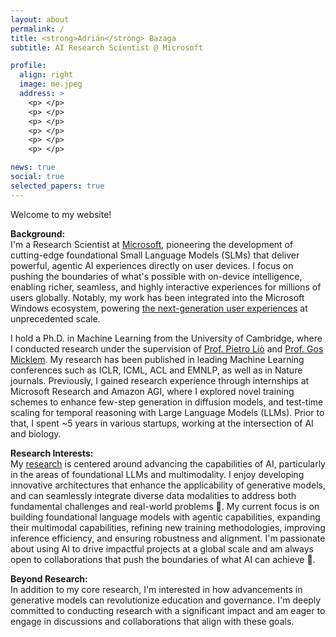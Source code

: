 ```yaml
---
layout: about
permalink: /
title: <strong>Adrián</strong> Bazaga
subtitle: AI Research Scientist @ Microsoft

profile:
  align: right
  image: me.jpeg
  address: >
    <p> </p>
    <p> </p>
    <p> </p>
    <p> </p>
    <p> </p>
    <p> </p>

news: true
social: true
selected_papers: true
---
```


Welcome to my website!

**Background:**  
I'm a Research Scientist at [Microsoft](https://www.microsoft.com/applied-sciences/people/adrian-bazaga), pioneering the development of cutting-edge foundational Small Language Models (SLMs) that deliver powerful, agentic AI experiences directly on user devices. I focus on pushing the boundaries of what's possible with on-device intelligence, enabling richer, seamless, and highly interactive experiences for millions of users globally. Notably, my work has been integrated into the Microsoft Windows ecosystem, powering [the next-generation user experiences](https://blogs.windows.com/windowsexperience/2025/05/06/introducing-a-new-generation-of-windows-experiences/) at unprecedented scale.

I hold a Ph.D. in Machine Learning from the University of Cambridge, where I conducted research under the supervision of [Prof. Pietro Liò](https://www.cl.cam.ac.uk/~pl219/) and [Prof. Gos Micklem](https://www.damtp.cam.ac.uk/person/gm263). My research has been published in leading Machine Learning conferences such as ICLR, ICML, ACL and EMNLP, as well as in Nature journals. Previously, I gained research experience through internships at Microsoft Research and Amazon AGI, where I explored novel training schemes to enhance few-step generation in diffusion models, and test-time scaling for temporal reasoning with Large Language Models (LLMs). Prior to that, I spent ~5 years in various startups, working at the intersection of AI and biology.

**Research Interests:**  
My [research](../research/) is centered around advancing the capabilities of AI, particularly in the areas of foundational LLMs and multimodality. I enjoy developing innovative architectures that enhance the applicability of generative models, and can seamlessly integrate diverse data modalities to address both fundamental challenges and real-world problems 🧪. My current focus is on building foundational language models with agentic capabilities, expanding their multimodal capabilities, refining new training methodologies, improving inference efficiency, and ensuring robustness and alignment. I'm passionate about using AI to drive impactful projects at a global scale and am always open to collaborations that push the boundaries of what AI can achieve 👐.

**Beyond Research:**  
In addition to my core research, I'm interested in how advancements in generative models can revolutionize education and governance. I'm deeply committed to conducting research with a significant impact and am eager to engage in discussions and collaborations that align with these goals.